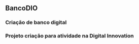 ## BancoDIO

### Criação de banco digital 
### Projeto criação para atividade na  Digital Innovation
